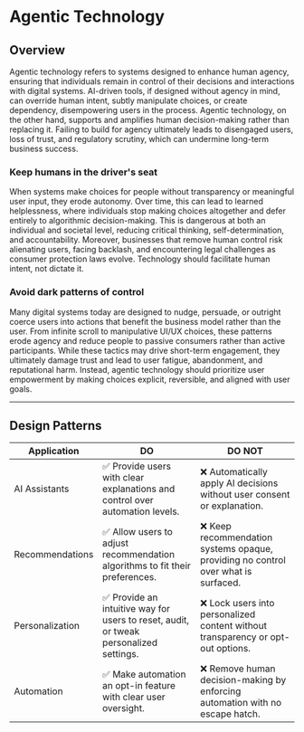 # Agentic Technology

## Overview

Agentic technology refers to systems designed to enhance human agency, ensuring that individuals remain in control of their decisions and interactions with digital systems. AI-driven tools, if designed without agency in mind, can override human intent, subtly manipulate choices, or create dependency, disempowering users in the process. Agentic technology, on the other hand, supports and amplifies human decision-making rather than replacing it. Failing to build for agency ultimately leads to disengaged users, loss of trust, and regulatory scrutiny, which can undermine long-term business success.

### Keep humans in the driver's seat

When systems make choices for people without transparency or meaningful user input, they erode autonomy. Over time, this can lead to learned helplessness, where individuals stop making choices altogether and defer entirely to algorithmic decision-making. This is dangerous at both an individual and societal level, reducing critical thinking, self-determination, and accountability. Moreover, businesses that remove human control risk alienating users, facing backlash, and encountering legal challenges as consumer protection laws evolve. Technology should facilitate human intent, not dictate it.

### Avoid dark patterns of control

Many digital systems today are designed to nudge, persuade, or outright coerce users into actions that benefit the business model rather than the user. From infinite scroll to manipulative UI/UX choices, these patterns erode agency and reduce people to passive consumers rather than active participants. While these tactics may drive short-term engagement, they ultimately damage trust and lead to user fatigue, abandonment, and reputational harm. Instead, agentic technology should prioritize user empowerment by making choices explicit, reversible, and aligned with user goals.

-----

## Design Patterns

| Application | DO | DO NOT |
|--|-------------|------------------|
| AI Assistants | ✅ Provide users with clear explanations and control over automation levels. | ❌ Automatically apply AI decisions without user consent or explanation. |
| Recommendations | ✅ Allow users to adjust recommendation algorithms to fit their preferences. | ❌ Keep recommendation systems opaque, providing no control over what is surfaced. |
| Personalization | ✅ Provide an intuitive way for users to reset, audit, or tweak personalized settings. | ❌ Lock users into personalized content without transparency or opt-out options. |
| Automation | ✅ Make automation an opt-in feature with clear user oversight. | ❌ Remove human decision-making by enforcing automation with no escape hatch. |
